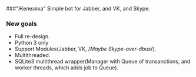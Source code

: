 ###"Железяка"
Simple bot for Jabber, and VK, and Skype.
### New goals
- Full re-design.
- Python 3 only
- Support Modules(Jabber, VK, /*Maybe Skype-over-dbus*/).
- Multithreaded.
- SQLite3 multithread wrapper(Manager with Queue of transanctions, and worker threads, which adds job to Queue).

